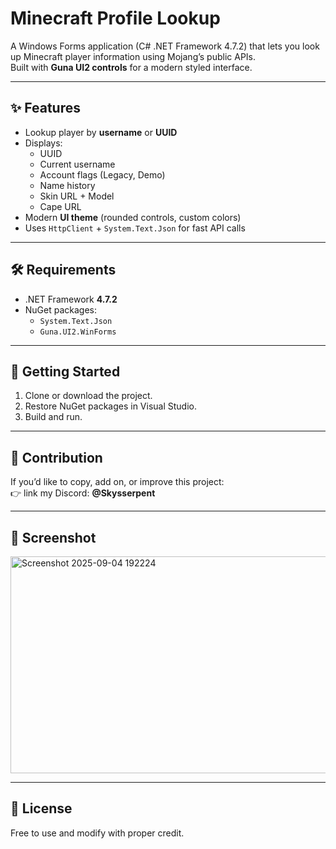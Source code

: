 # Minecraft Profile Lookup

A Windows Forms application (C# .NET Framework 4.7.2) that lets you look up Minecraft player information using Mojang’s public APIs.  
Built with **Guna UI2 controls** for a modern styled interface.

---

## ✨ Features
- Lookup player by **username** or **UUID**
- Displays:
  - UUID
  - Current username
  - Account flags (Legacy, Demo)
  - Name history
  - Skin URL + Model
  - Cape URL
- Modern **UI theme** (rounded controls, custom colors)
- Uses `HttpClient` + `System.Text.Json` for fast API calls

---

## 🛠️ Requirements
- .NET Framework **4.7.2**
- NuGet packages:
  - `System.Text.Json`
  - `Guna.UI2.WinForms`

---

## 🚀 Getting Started
1. Clone or download the project.
2. Restore NuGet packages in Visual Studio.
3. Build and run.

---

## 🤝 Contribution
If you’d like to copy, add on, or improve this project:  
👉 link my Discord: **@Skysserpent**

---

## 📸 Screenshot
<img width="887" height="347" alt="Screenshot 2025-09-04 192224" src="https://github.com/user-attachments/assets/c35610ba-89f8-4cad-93af-91e5f34549f5" />

---

## 📜 License
Free to use and modify with proper credit.
